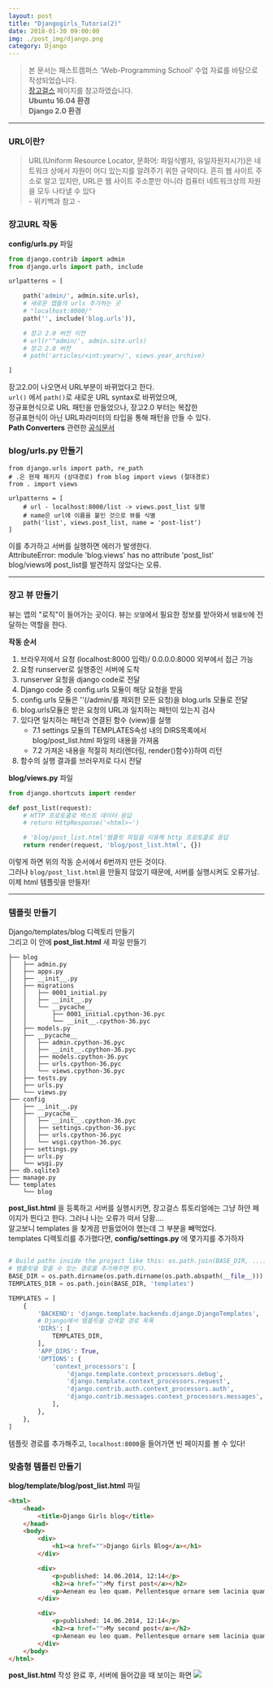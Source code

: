 ```yaml
---
layout: post
title: "Djangogirls_Tutoria(2)"
date: 2018-01-30 09:00:00
img: ./post_img/django.png
category: Django
---
```

>본 문서는 패스트캠퍼스 'Web-Programming School' 수업 자료를 바탕으로 작성되었습니다.
><br> [장고걸스](https://tutorial.djangogirls.org/ko/) 페이지를 참고하였습니다.
><Br>**Ubuntu 16.04 환경**
><br>**Django 2.0 환경**

---

### URL이란?
> URL(Uniform Resource Locator, 문화어: 파일식별자, 유일자원지시기)은 네트워크 상에서 자원이 어디 있는지를 알려주기 위한 규약이다. 흔히 웹 사이트 주소로 알고 있지만, URL은 웹 사이트 주소뿐만 아니라 컴퓨터 네트워크상의 자원을 모두 나타낼 수 있다  <Br> - 위키백과 참고 -

### 장고URL 작동
**config/urls.py** 파일

```py
from django.contrib import admin
from django.urls import path, include

urlpatterns = [

    path('admin/', admin.site.urls),
    # 새로운 앱들의 urls 추가하는 곳
    # "localhost:8000/"
    path('', include('blog.urls')),

    # 장고 2.0 버전 이전  
    # url(r'^admin/', admin.site.urls)
    # 장고 2.0 버전
    # path('articles/<int:year>/', views.year_archive)

]
```
장고2.0이 나오면서 URL부분이 바뀌었다고 한다. <br>
`url()` 에서 `path()`로 새로운 URL syntax로 바뀌었으며,<br>
정규표현식으로 URL 패턴을 만들었으나, 장고2.0 부터는 복잡한 <br>
정규표현식이 아닌 URL파라미터의 타입을 통해 패턴을 만들 수 있다.<br>
**Path Converters** 관련한 [공식문서](https://docs.djangoproject.com/en/2.0/topics/http/urls/)<br>

### blog/urls.py 만들기
```Py
from django.urls import path, re_path
# .은 현재 패키지 (상대경로) from blog import views (절대경로)
from . import views

urlpatterns = [
    # url - localhost:8000/list -> views.post_list 실행
    # name은 url에 이름을 붙인 것으로 뷰를 식별
    path('list', views.post_list, name = 'post-list')
]
```
이를 추가하고 서버를 실행하면 에러가 발생한다. <BR>
AttributeError: module 'blog.views' has no attribute 'post_list' <br>
blog/views에 post_list를 발견하지 않았다는 오류.

---

###  장고 뷰 만들기
뷰는 앱의 "로직"이 들어가는 곳이다. 뷰는 `모델`에서 필요한 정보를 받아와서 `템플릿`에 전달하는 역할을 한다. <br>

**작동 순서**
1. 브라우저에서 요청 (localhost:8000 입력)/ 0.0.0.0:8000 외부에서 접근 가능
2. 요청 runserver로 실행중인 서버에 도착
3. runserver 요청을 django code로 전달
4. Django code 중 config.urls 모듈이 해당 요청을 받음
5. config.urls 모듈은 ''(/admin/를 제외한 모든 요청)을 blog.urls 모듈로 전달
6. blog.urls모듈은 받은 요청의 URL과 일치하는 패턴이 있는지 검사
7. 있다면 일치하는 패턴과 연결된 함수 (view)를 실행
   - 7.1 settings 모듈의 TEMPLATES속성 내의 DIRS목록에서 blog/post_list.html 파일의 내용을 가져옴
   - 7.2 가져온 내용을 적절히 처리(렌더링, render()함수))하여 리턴
8. 함수의 실행 결과를 브러우저로 다시 전달


**blog/views.py** 파일
```py
from django.shortcuts import render

def post_list(request):
    # HTTP 프로토콜로 텍스트 데이터 응답
    # return HttpResponse('<html>~')

    # 'blog/post_list.html'템플릿 파일을 이용해 http 프로토콜로 응답
    return render(request, 'blog/post_list.html', {})
```
이렇게 하면 위의 작동 순서에서 6번까지 만든 것이다. <br>
그러나 `blog/post_list.html`을 만들지 않았기 때문에, 서버를 실행시켜도 오류가남.<br>
이제 html 템플릿을 만들자!<br>

---
### 템플릿 만들기
Django/templates/blog 디렉토리 만들기<Br>
그리고 이 안에 **post_list.html** 새 파일 만들기

```command
├── blog
│   ├── admin.py
│   ├── apps.py
│   ├── __init__.py
│   ├── migrations
│   │   ├── 0001_initial.py
│   │   ├── __init__.py
│   │   └── __pycache__
│   │       ├── 0001_initial.cpython-36.pyc
│   │       └── __init__.cpython-36.pyc
│   ├── models.py
│   ├── __pycache__
│   │   ├── admin.cpython-36.pyc
│   │   ├── __init__.cpython-36.pyc
│   │   ├── models.cpython-36.pyc
│   │   ├── urls.cpython-36.pyc
│   │   └── views.cpython-36.pyc
│   ├── tests.py
│   ├── urls.py
│   └── views.py
├── config
│   ├── __init__.py
│   ├── __pycache__
│   │   ├── __init__.cpython-36.pyc
│   │   ├── settings.cpython-36.pyc
│   │   ├── urls.cpython-36.pyc
│   │   └── wsgi.cpython-36.pyc
│   ├── settings.py
│   ├── urls.py
│   └── wsgi.py
├── db.sqlite3
├── manage.py
└── templates
    └── blog
```
**post_list.html** 을 등록하고 서버를 실행시키면, 장고걸스 튜토리얼에는 그냥 하얀 페이지가 띈다고 한다. 그러나 나는 오류가 떠서 당황....<BR>
알고보니 templates 을 찾게끔 만들었어야 했는데 그 부분을 빼먹었다.<br>
templates 디렉토리를 추가했다면, **config/settings.py** 에 몇가지를 추가하자

```py

# Build paths inside the project like this: os.path.join(BASE_DIR, ...)
# 템플릿을 찾을 수 있는 경로를 추가해주면 된다.
BASE_DIR = os.path.dirname(os.path.dirname(os.path.abspath(__file__)))
TEMPLATES_DIR = os.path.join(BASE_DIR, 'templates')

TEMPLATES = [
    {
        'BACKEND': 'django.template.backends.django.DjangoTemplates',
        # Django에서 템플릿을 검색할 경로 목록
        'DIRS': [
            TEMPLATES_DIR,
        ],
        'APP_DIRS': True,
        'OPTIONS': {
            'context_processors': [
                'django.template.context_processors.debug',
                'django.template.context_processors.request',
                'django.contrib.auth.context_processors.auth',
                'django.contrib.messages.context_processors.messages',
            ],
        },
    },
]
```

템플릿 경로를 추가해주고, `localhost:8000`을 들어가면 빈 페이지를 볼 수 있다!<br>

### 맞춤형 템플린 만들기
**blog/template/blog/post_list.html** 파일
```html
<html>
    <head>
        <title>Django Girls blog</title>
    </head>
    <body>
        <div>
            <h1><a href="">Django Girls Blog</a></h1>
        </div>

        <div>
            <p>published: 14.06.2014, 12:14</p>
            <h2><a href="">My first post</a></h2>
            <p>Aenean eu leo quam. Pellentesque ornare sem lacinia quam venenatis vestibulum. Donec id elit non mi porta gravida at eget metus. Fusce dapibus, tellus ac cursus commodo, tortor mauris condimentum nibh, ut fermentum massa justo sit amet risus.</p>
        </div>

        <div>
            <p>published: 14.06.2014, 12:14</p>
            <h2><a href="">My second post</a></h2>
            <p>Aenean eu leo quam. Pellentesque ornare sem lacinia quam venenatis vestibulum. Donec id elit non mi porta gravida at eget metus. Fusce dapibus, tellus ac cursus commodo, tortor mauris condimentum nibh, ut f.</p>
        </div>
    </body>
</html>
```
**post_list.html** 작성 완료 후, 서버에 들어갔을 때 보이는 화면
<img src = "{{ site.url }}/assets/img/post_img/django_post_list.png/">

